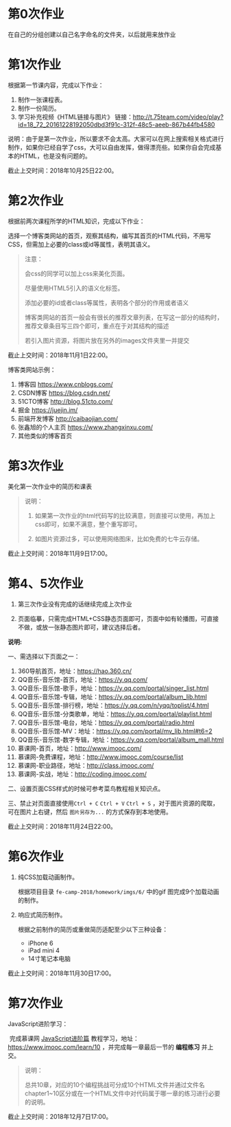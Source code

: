# 第0次作业
在自己的分组创建以自己名字命名的文件夹，以后就用来放作业

# 第1次作业
根据第一节课内容，完成以下作业：

1. 制作一张课程表。
2. 制作一份简历。
3. 学习补充视频《HTML链接与图片》 链接：http://t.75team.com/video/play?id=18_72_20161228192050dbd3f91c-312f-48c5-aeeb-867b44fb4580

说明：由于是第一次作业，所以要求不会太高。大家可以在网上搜索相关格式进行制作，如果你已经自学了css，大可以自由发挥，做得漂亮些。如果你自会完成基本的HTML，也是没有问题的。

截止上交时间：2018年10月25日22:00。


# 第2次作业
根据前两次课程所学的HTML知识，完成以下作业：

选择一个博客类网站的首页，观察其结构，编写其首页的HTML代码，不用写CSS，但需加上必要的class或id等属性，表明其语义。

> 注意：
>
> 会css的同学可以加上css来美化页面。
>
> 尽量使用HTML5引入的语义化标签。
> 
> 添加必要的id或者class等属性，表明各个部分的作用或者语义
>
> 博客类网站的首页一般会有很长的推荐文章列表，在写这一部分的结构时，推荐文章条目写三四个即可，重点在于对其结构的描述
>
> 若引入图片资源，将图片放在另外的images文件夹里一并提交

截止上交时间：2018年11月1日22:00。

博客类网站示例：
1. 博客园 https://www.cnblogs.com/
2. CSDN博客 https://blog.csdn.net/
3. 51CTO博客 http://blog.51cto.com/
4. 掘金 https://juejin.im/
5. 前端开发博客 http://caibaojian.com/
6. 张鑫旭的个人主页 https://www.zhangxinxu.com/
7. 其他类似的博客首页


# 第3次作业

美化第一次作业中的简历和课表

> 说明：
>
> 1. 如果第一次作业的html代码写的比较满意，则直接可以使用，再加上css即可，如果不满意，整个重写即可。
>
> 2. 如图片资源过多，可以使用网络图床，比如免费的七牛云存储。

截止上交时间：2018年11月9日17:00。


# 第4、5次作业

1. 第三次作业没有完成的话继续完成上次作业

2. 页面临摹，只需完成HTML+CSS静态页面即可，页面中如有轮播图，可直接不做，或放一张静态图片即可，建议选择后者。

**说明:**

一、需选择以下页面之一：

1. 360导航首页，地址：https://hao.360.cn/
2. QQ音乐-音乐馆-首页，地址：https://y.qq.com/
3. QQ音乐-音乐馆-歌手，地址：https://y.qq.com/portal/singer_list.html
4. QQ音乐-音乐馆-专辑，地址：https://y.qq.com/portal/album_lib.html
5. QQ音乐-音乐馆-排行榜，地址：https://y.qq.com/n/yqq/toplist/4.html
6. QQ音乐-音乐馆-分类歌单，地址：https://y.qq.com/portal/playlist.html
7. QQ音乐-音乐馆-电台，地址：https://y.qq.com/portal/radio.html
8. QQ音乐-音乐馆-MV：地址：https://y.qq.com/portal/mv_lib.html#t6=2
9. QQ音乐-音乐馆-数字专辑，地址：https://y.qq.com/portal/album_mall.html
10. 慕课网-首页，地址：http://www.imooc.com/
11. 慕课网-免费课程，地址：http://www.imooc.com/course/list
12. 慕课网-职业路径，地址：http://class.imooc.com/
13. 慕课网-实战，地址：http://coding.imooc.com/

二、设置页面CSS样式的时候可参考菜鸟教程相关知识点。

三、禁止对页面直接使用`Ctrl + C` `Ctrl + V` `Ctrl + S` ，对于图片资源的爬取，可在图片上右键，然后 `图片另存为...` 的方式保存到本地使用。

截止上交时间：2018年11月24日22:00。



# 第6次作业

1. 纯CSS加载动画制作。

   根据项目目录 `fe-camp-2018/homework/imgs/6/` 中的gif 图完成9个加载动画的制作。

2. 响应式简历制作。

   根据之前制作的简历或重做简历适配至少以下三种设备：

   - iPhone 6
   - iPad mini 4
   - 14寸笔记本电脑

截止上交时间：2018年11月30日17:00。


# 第7次作业

JavaScript进阶学习：

​    完成慕课网 [JavaScript进阶篇](https://www.imooc.com/learn/10) 教程学习，地址：https://www.imooc.com/learn/10 ，并完成每一章最后一节的 **编程练习** 并上交。



> 说明：
>
> 总共10章，对应的10个编程挑战可分成10个HTML文件并通过文件名chapter1~10区分或在一个HTML文件中对代码属于哪一章的练习进行必要的说明。



 截止上交时间：2018年12月7日17:00。

